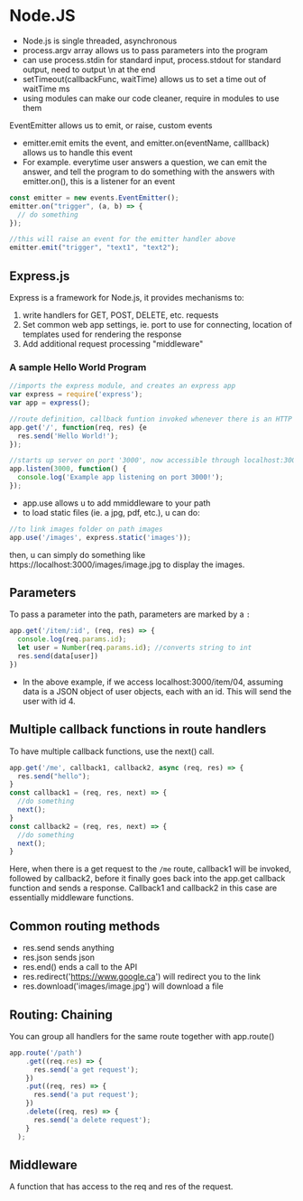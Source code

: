 # Node.JS
- Node.js is single threaded, asynchronous
- process.argv array allows us to pass parameters into the program
- can use process.stdin for standard input, process.stdout for standard output, need to output \n at the end 
- setTimeout(callbackFunc, waitTime) allows us to set a time out of waitTime ms
- using modules can make our code cleaner, require in modules to use them

EventEmitter allows us to emit, or raise, custom events
- emitter.emit emits the event, and emitter.on(eventName, calllback) allows us to handle this event
- For example. everytime user answers a question, we can emit the answer, and tell the program to do something with the answers with emitter.on(), this is a listener for an event

```js
const emitter = new events.EventEmitter();
emitter.on("trigger", (a, b) => {
  // do something
});

//this will raise an event for the emitter handler above
emitter.emit("trigger", "text1", "text2");
```

## Express.js

Express is a framework for Node.js, it provides mechanisms to:
1) write handlers for GET, POST, DELETE, etc. requests 
2) Set common web app settings, ie. port to use for connecting, location of templates used for rendering the response
3) Add additional request processing "middleware" 

### A sample Hello World Program
```js
//imports the express module, and creates an express app
var express = require('express');
var app = express();

//route definition, callback funtion invoked whenever there is an HTTP GET request to path ('/') relative to the site route
app.get('/', function(req, res) {e
  res.send('Hello World!');
});

//starts up server on port '3000', now accessible through localhost:3000
app.listen(3000, function() {
  console.log('Example app listening on port 3000!');
});
```

- app.use allows u to add mmiddleware to your path
- to load static files (ie. a jpg, pdf, etc.), u can do: 
```js
//to link images folder on path images
app.use('/images', express.static('images'));
```
then, u can simply do something like https://localhost:3000/images/image.jpg to display the images.

## Parameters 
To pass a parameter into the path, parameters are marked by a `:`
```js
app.get('/item/:id', (req, res) => {
  console.log(req.params.id);
  let user = Number(req.params.id); //converts string to int
  res.send(data[user])
})
```
- In the above example, if we access localhost:3000/item/04, assuming data is a JSON object of user objects, each with an id. This will send the user with id 4.


## Multiple callback functions in route handlers
To have multiple callback functions, use the next() call.
```js
app.get('/me', callback1, callback2, async (req, res) => {
  res.send("hello");
}
const callback1 = (req, res, next) => {
  //do something
  next();
}
const callback2 = (req, res, next) => {
  //do something
  next();
}

```
Here, when there is a get request to the `/me` route, callback1 will be invoked, followed by callback2, before it finally goes back into the app.get callback function and sends a response. Callback1 and callback2 in this case are essentially middleware functions.

## Common routing methods
- res.send sends anything
- res.json sends json
- res.end() ends a call to the API
- res.redirect('https://www.google.ca') will redirect you to the link
- res.download('images/image.jpg') will download a file 

## Routing: Chaining
You can group all handlers for the same route together with app.route()
```js
app.route('/path')
    .get((req.res) => {
      res.send('a get request');
    })
    .put((req, res) => {
      res.send('a put request');
    })
    .delete((req, res) => {
      res.send('a delete request');
    }
  );

```

## Middleware
A function that has access to the req and res of the request.